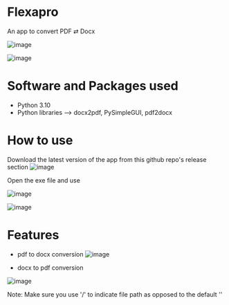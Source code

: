 # Flexapro
An app to convert PDF ⇄ Docx

![image](https://user-images.githubusercontent.com/88923986/223147185-cf319f40-5bc0-4fe6-aae9-f6bc9f2b8759.png)

![image](https://user-images.githubusercontent.com/88923986/223147625-654c232d-d6b4-4bfe-93ba-7087f05684d7.png)


# Software and Packages used
- Python 3.10
- Python libraries --> docx2pdf, PySimpleGUI, pdf2docx

# How to use
Download the latest version of the app from this github repo's release section
![image](https://user-images.githubusercontent.com/88923986/223147900-57e40342-2eec-4956-8e2e-1f6bf1dd6f08.png)

Open the exe file and use

![image](https://user-images.githubusercontent.com/88923986/223148348-7d6b4a5c-20c9-4765-8011-4c75bb7824ea.png)

![image](https://user-images.githubusercontent.com/88923986/223148476-e9ac76c2-32de-49a0-9362-62d4baf57ad0.png)


# Features

- pdf to docx conversion
![image](https://user-images.githubusercontent.com/88923986/223148866-eb41e282-11b3-4eca-81d4-063eba9d491d.png)



- docx to pdf conversion

![image](https://user-images.githubusercontent.com/88923986/223148806-8f5cdbbb-06fe-4c0c-9bbb-e9e8d70d0103.png)


Note: Make sure you use '/' to indicate file path as opposed to the default '\'

